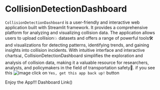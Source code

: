 # CollisionDetectionDashboard

`CollisionDetectionDashboard` is a user-friendly and interactive web application built with Streamlit framework. 
It provides a comprehensive platform for analyzing and visualizing collision data. 
The application allows users to upload collision💥 datasets and offers a range of powerful tools🛠️ and visualizations for detecting patterns, identifying trends, and gaining insights into collision incidents.
With intuitive interface and interactive charts📊, CollisionDetectionDashboard simplifies the exploration and analysis of collision data, making it a valuable resource for researchers, analysts, and policymakers in the field of transportation safety🦺.
if you see this ![image](https://github.com/yawerabbas/CollisionDetectionDashboard/assets/75194460/e472f1e9-2c0c-411a-bd8e-34a62d169313)
click on `Yes, get this app back up!` button

Enjoy the App!!!
Dashboard Link()
